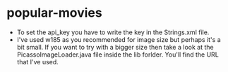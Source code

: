 # popular-movies
* To set the api_key you have to write the key in the Strings.xml file.
* I've used w185 as you recommended for image size but perhaps it's a bit small. If you want to try with a bigger size then take a look at the PicassoImageLoader.java file inside the lib forlder. You'll find the URL that I've used.
